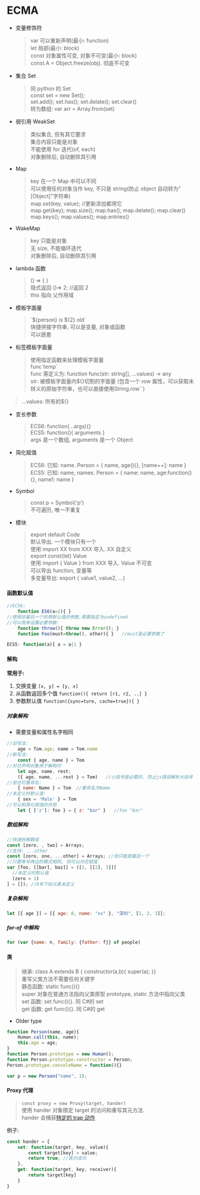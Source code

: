 # ECMA

- 变量修饰符
  > var 可以重新声明(最小: function)<br/>
  > let 局部(最小: block)<br/>
  > const 对象属性可变, 对象不可变(最小: block)<br/>
  > const A = Object.freeze(obj). 彻底不可变
- 集合 Set
  > 同 python 的 Set<br/>
  > const set = new Set();<br/>
  > set.add(); set.has(); set.delate(); set.clear()<br/>
  > 转为数组: var arr = Array.from(set)
- 弱引用 WeakSet
  > 类似集合, 但有其它要求<br/>
  > 集合内容只能是对象<br/>
  > 不能使用 for 迭代(of, each)<br/>
  > 对象删除后, 自动删除其引用
- Map
  > key 在一个 Map 中可以不同<br/>
  > 可以使用任何对象当作 key, 不只是 string(防止 object 自动转为"[Object]"字符串)<br/>
  > map.set(key, value); //更新添加都用它<br/>
  > map.get(key); map.size(); map.has(); map.delate(); map.clear()<br/>
  > map.keys(); map.values(); map.entries()
- WakeMap
  > key 只能是对象<br/>
  > 无 size, 不能循环迭代<br/>
  > 对象删除后, 自动删除其引用
- lambda 函数
  > () => { }<br/>
  > 隐式返回 ()=> 2; //返回 2<br/>
  > this 指向 父作用域
- 模板字面量
  > \`${person} is ${2} old\`<br/>
  > 快捷拼接字符串, 可以是变量, 对象或函数<br/>
  > 可以嵌套
- 标签模板字面量
  > 使用指定函数来处理模板字面量<br/>
  > func\`temp\`<br/>
  > func 需定义为: function func(str: string[], ...values) -> any<br/>
  > str: 被模板字面量内${}切割的字面量 (包含一个 row 属性，可以获取未转义的原始字符串，也可以直接使用String.row``)<br/>
> ...values: 所有的${}
- 变长参数
  > ECS6: function(...args){}<br/>
  > ECS5: function(){ arguments }<br/>
  > args 是一个数组, arguments 是一个 Object
- 简化赋值
  > ECS6: 已知: name. Person = { name, age(){}, [name++]: name }<br/>
  > ECS5: 已知: name, names. Person = { name: name, age:function(){}, name1: name }
- Symbol
  > const p = Symbol('p')<br/>
  > 不可遍历, 唯一不重复
- 模块
  > export default Code<br/>
  > 默认导出. 一个模块只有一个<br/>
  > 使用 import XX from XXX 导入. XX 自定义<br/>
  > export const(let) Value<br/>
  > 使用 import { Value } from XXX 导入. Value 不可变<br/>
  > 可以导出 function, 变量等<br/>
  > 多变量导出: export { value1, value2, ...}

#### 函数默认值

```js
//ECS6:
    function ES6(a=1){ }
//使用非最后一个的带默认值的参数,需要指定为undefined
//可以用来设置必要参数:
    function throw(){ throw new Error(); }
    function Foo(must=throw(), other){ }   //must是必要参数了

ECS5: function(a){ a = a|1 }
```

#### 解构

**常用于:**

1. 交换变量 `[x, y] = [y, x]`
2. 从函数返回多个值 `function(){ return [r1, r2, ..] }`
3. 参数默认值 `function({sync=ture, cache=true}){ }`

##### 对象解构

- 需要变量和属性名字相同

```js
//旧写法:
    age = Tom.age; name = Tom.name
//新写法:
    const { age, name } = Tom
//对已声明对象用于解构时
    let age, name, rest;
    ({ age, name, ...rest } = Tom)   //小括号是必要的. 防止js错误解析大括号
//但也可重命名:
    { name: Name } = Tom  //重命名为Name
//未定义时默认值:
    { sex = 'Male' } = Tom
//可以和简化赋值的共用
    let { ['z']: foo } = { z: "bar" }   //foo "bar"
```

##### 数组解构

```js
//快速拆解数组
const [zero, , two] = Arrays;
//支持: ...other
const [zero, one, ...other] = Arrays; //但只能是最后一个
//只要等号两边的模式相同, 则可以对应赋值
var [foo, [[bar], baz]] = ([1, [[2], 3]][
  //未定义时默认值
  (zero = 1)
] = []); //0号下标元素未定义
```

##### 复杂解构

```js
let [{ age }] = [{ age: 8, name: "xx" }, "深圳", [1, 2, 3]];
```

##### for-of 中解构

```js
for (var {name: n, family: {father: f}} of people)
```

#### 类

> 继承: class A extends B { constructor(a,b){ super(a); }}<br/>
> 重写父类方法不需要任何关键字<br/>
> 静态函数: static func(){}<br/>
> super 对象在普通方法指向父类原型 prototype, static 方法中指向父类<br/>
> set 函数: set func(){}. 同 C#的 set<br/>
> get 函数: get func(){}. 同 C#的 get

- Older type

```js
function Person(name, age){
    Human.call(this, name);
    this.age = age;
}
function Person.prototype = new Human();
function Person.prototype.constructor = Person;
Person.prototype.consoleName = function(){}

var p = new Person("name", 1);
```

#### Proxy 代理

> `const proxy = new Proxy(target, hander)`<br/>
> 使用 hander 对象限定 target 的访问和重写其元方法.<br/>
> hander 会捕获[特定的 trap 动作](https://developer.mozilla.org/zh-CN/docs/Web/JavaScript/Reference/Global_Objects/Proxy#handler_%E5%AF%B9%E8%B1%A1%E7%9A%84%E6%96%B9%E6%B3%95)

例子:

```js
const hander = {
    set: function(target, key, value){
        const target[key] = value;
        return true; //表示成功
    },
    get: function(target, key, receiver){
        return target[key]
    }
}
```
